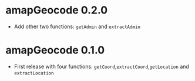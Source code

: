 # amapGeocode 0.2.0
* Add other two functions: `getAdmin` and `extractAdmin`

# amapGeocode 0.1.0

* First release with four functions: `getCoord`,`extractCoord`,`getLocation` and `extractLocation`
